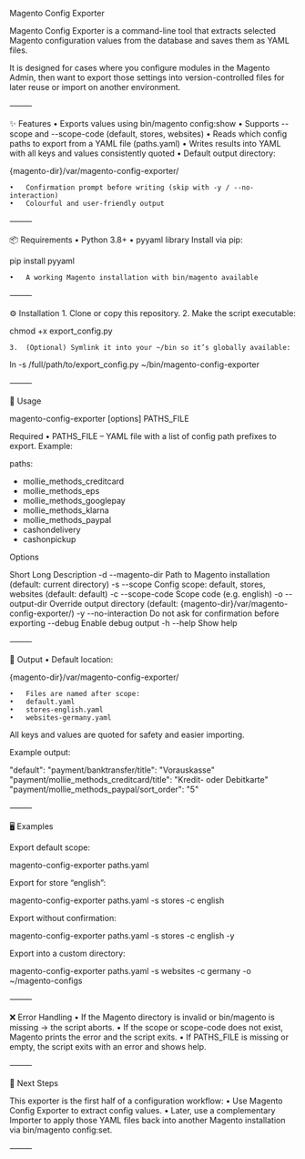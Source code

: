 Magento Config Exporter

Magento Config Exporter is a command-line tool that extracts selected Magento configuration values from the database and saves them as YAML files.

It is designed for cases where you configure modules in the Magento Admin, then want to export those settings into version-controlled files for later reuse or import on another environment.

⸻

✨ Features
	•	Exports values using bin/magento config:show
	•	Supports --scope and --scope-code (default, stores, websites)
	•	Reads which config paths to export from a YAML file (paths.yaml)
	•	Writes results into YAML with all keys and values consistently quoted
	•	Default output directory:

{magento-dir}/var/magento-config-exporter/


	•	Confirmation prompt before writing (skip with -y / --no-interaction)
	•	Colourful and user-friendly output

⸻

📦 Requirements
	•	Python 3.8+
	•	pyyaml library
Install via pip:

pip install pyyaml


	•	A working Magento installation with bin/magento available

⸻

⚙️ Installation
	1.	Clone or copy this repository.
	2.	Make the script executable:

chmod +x export_config.py


	3.	(Optional) Symlink it into your ~/bin so it’s globally available:

ln -s /full/path/to/export_config.py ~/bin/magento-config-exporter



⸻

🚀 Usage

magento-config-exporter [options] PATHS_FILE

Required
	•	PATHS_FILE – YAML file with a list of config path prefixes to export.
Example:

paths:
  - mollie_methods_creditcard
  - mollie_methods_eps
  - mollie_methods_googlepay
  - mollie_methods_klarna
  - mollie_methods_paypal
  - cashondelivery
  - cashonpickup



Options

Short	Long	Description
-d	--magento-dir	Path to Magento installation (default: current directory)
-s	--scope	Config scope: default, stores, websites (default: default)
-c	--scope-code	Scope code (e.g. english)
-o	--output-dir	Override output directory (default: {magento-dir}/var/magento-config-exporter/)
-y	--no-interaction	Do not ask for confirmation before exporting
	--debug	Enable debug output
-h	--help	Show help


⸻

📂 Output
	•	Default location:

{magento-dir}/var/magento-config-exporter/


	•	Files are named after scope:
	•	default.yaml
	•	stores-english.yaml
	•	websites-germany.yaml

All keys and values are quoted for safety and easier importing.

Example output:

"default":
  "payment/banktransfer/title": "Vorauskasse"
  "payment/mollie_methods_creditcard/title": "Kredit- oder Debitkarte"
  "payment/mollie_methods_paypal/sort_order": "5"


⸻

🖥️ Examples

Export default scope:

magento-config-exporter paths.yaml

Export for store “english”:

magento-config-exporter paths.yaml -s stores -c english

Export without confirmation:

magento-config-exporter paths.yaml -s stores -c english -y

Export into a custom directory:

magento-config-exporter paths.yaml -s websites -c germany -o ~/magento-configs


⸻

❌ Error Handling
	•	If the Magento directory is invalid or bin/magento is missing → the script aborts.
	•	If the scope or scope-code does not exist, Magento prints the error and the script exits.
	•	If PATHS_FILE is missing or empty, the script exits with an error and shows help.

⸻

🔮 Next Steps

This exporter is the first half of a configuration workflow:
	•	Use Magento Config Exporter to extract config values.
	•	Later, use a complementary Importer to apply those YAML files back into another Magento installation via bin/magento config:set.

⸻
